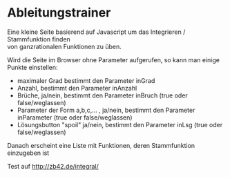 # Ableitungstrainer
Eine kleine Seite basierend auf Javascript um das Integrieren / Stammfunktion finden  
von ganzrationalen Funktionen zu üben.

Wird die Seite im Browser ohne Parameter aufgerufen, so kann man einige Punkte einstellen:


* maximaler Grad bestimmt den  Parameter inGrad
* Anzahl, bestimmt den Parameter inAnzahl
* Brüche, ja/nein, bestimmt den Parameter inBruch (true oder false/weglassen)
* Parameter der Form a,b,c,... , ja/nein, bestimmt den Parameter inParameter (true oder false/weglassen)
* Lösungsbutton "spoil" ja/nein, bestimmt den Parameter inLsg (true oder false/weglassen)

Danach erscheint eine Liste mit Funktionen, deren Stammfunktion einzugeben ist

Test auf http://zb42.de/integral/
